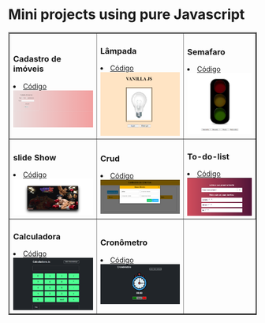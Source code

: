 #   Mini projects using pure Javascript

<table border="2">
  <tr>
    <td>
        <h3>Cadastro de imóveis</h3>
        <li><a href="./cadastroImoveis/">Código</a></li>
        <a href="https://mendesarthur.github.io/mini-projectsJs/cadastroImoveis/"><img src="./img/cadastroImoveis.png" width="550px"></a>
    </td>
      <td>
      <h3>Lâmpada</h3>
      <li><a href="./lampada">Código</a></li>
      <a href="https://mendesarthur.github.io/mini-projectsJs/lampada/"><img src="./img/lampada-final.png" width="300px" ></a>
    </td>
     <td>
      <h3>Semafaro</h3>
      <li><a href="./semafaro/">Código</a></li>
      <a href="https://mendesarthur.github.io/mini-projectsJs/semafaro/"><img src="./img/semafaro.png" width="250px" ></a>
    </td>
  </tr>
  <tr>
    <td>
      <h3>slide Show</h3>
      <li><a href="./slideShow/">Código</a></li>
      <a href="https://mendesarthur.github.io/mini-projectsJs/slideShow/"><img src="./img/slideShow.png" width="300px" ></a>
    </td>
        <td>
      <h3>Crud</h3>
      <li><a href="./crud/">Código</a></li>
      <a href="https://mendesarthur.github.io/mini-projectsJs/crud/"><img src="./img/crud.png" width="350px" ></a>
    </td>
       <td>
      <h3>To-do-list</h3>
      <li><a href="./todoList/">Código</a></li>
      <a href="https://mendesarthur.github.io/mini-projectsJs/todoList/"><img src="./img/todoList.png" width="450px" ></a>
    </td>
  </tr>
  <tr>
    <td>
      <h3>Calculadora</h3>
      <li><a href="./calculadora/">Código</a></li>
      <a href="https://mendesarthur.github.io/calculadora/"><img src="./img/calculadora.png" width="450px" ></a>
    </td>
    <td>
      <h3>Cronômetro</h3>
      <li><a href="./cronometro/">Código</a></li>
      <a href="https://mendesarthur.github.io/cronometro/"><img src="./img/print_cronometro.png" width="550px" ></a>
    </td>
  
</table>
